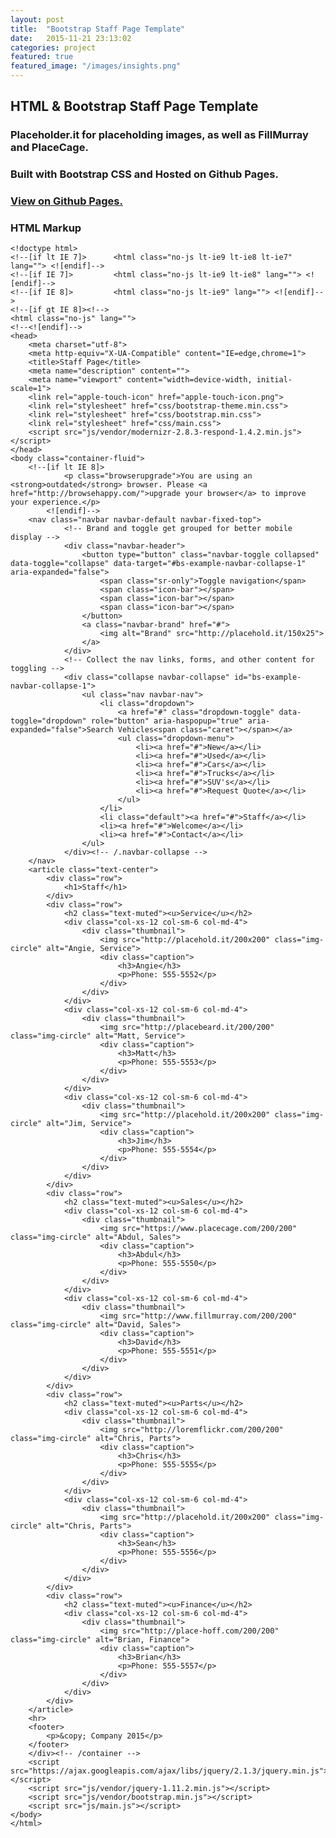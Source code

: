 ```yaml
---
layout: post
title:  "Bootstrap Staff Page Template"
date:   2015-11-21 23:13:02
categories: project
featured: true
featured_image: "/images/insights.png"
---
```


## HTML & Bootstrap Staff Page Template

### Placeholder.it for placeholding images, as well as FillMurray and PlaceCage.

### Built with Bootstrap CSS and Hosted on Github Pages.

### [View on Github Pages.](http://jaroot32.github.io/insights/)

### HTML Markup

	<!doctype html>
	<!--[if lt IE 7]>      <html class="no-js lt-ie9 lt-ie8 lt-ie7" lang=""> <![endif]-->
	<!--[if IE 7]>         <html class="no-js lt-ie9 lt-ie8" lang=""> <![endif]-->
	<!--[if IE 8]>         <html class="no-js lt-ie9" lang=""> <![endif]-->
	<!--[if gt IE 8]><!-->
	<html class="no-js" lang="">
	<!--<![endif]-->
	<head>
	    <meta charset="utf-8">
	    <meta http-equiv="X-UA-Compatible" content="IE=edge,chrome=1">
	    <title>Staff Page</title>
	    <meta name="description" content="">
	    <meta name="viewport" content="width=device-width, initial-scale=1">
	    <link rel="apple-touch-icon" href="apple-touch-icon.png">
	    <link rel="stylesheet" href="css/bootstrap-theme.min.css">
	    <link rel="stylesheet" href="css/bootstrap.min.css">
	    <link rel="stylesheet" href="css/main.css">
	    <script src="js/vendor/modernizr-2.8.3-respond-1.4.2.min.js"></script>
	</head>
	<body class="container-fluid">
	    <!--[if lt IE 8]>
	            <p class="browserupgrade">You are using an <strong>outdated</strong> browser. Please <a href="http://browsehappy.com/">upgrade your browser</a> to improve your experience.</p>
	        <![endif]-->
	    <nav class="navbar navbar-default navbar-fixed-top">
	            <!-- Brand and toggle get grouped for better mobile display -->
	            <div class="navbar-header">
	                <button type="button" class="navbar-toggle collapsed" data-toggle="collapse" data-target="#bs-example-navbar-collapse-1" aria-expanded="false">
	                    <span class="sr-only">Toggle navigation</span>
	                    <span class="icon-bar"></span>
	                    <span class="icon-bar"></span>
	                    <span class="icon-bar"></span>
	                </button>
	                <a class="navbar-brand" href="#">
	                    <img alt="Brand" src="http://placehold.it/150x25">
	                </a>
	            </div>
	            <!-- Collect the nav links, forms, and other content for toggling -->
	            <div class="collapse navbar-collapse" id="bs-example-navbar-collapse-1">
	                <ul class="nav navbar-nav">
	                    <li class="dropdown">
	                        <a href="#" class="dropdown-toggle" data-toggle="dropdown" role="button" aria-haspopup="true" aria-expanded="false">Search Vehicles<span class="caret"></span></a>
	                        <ul class="dropdown-menu">
	                            <li><a href="#">New</a></li>
	                            <li><a href="#">Used</a></li>
	                            <li><a href="#">Cars</a></li>
	                            <li><a href="#">Trucks</a></li>
	                            <li><a href="#">SUV's</a></li>
	                            <li><a href="#">Request Quote</a></li>
	                        </ul>
	                    </li>
	                    <li class="default"><a href="#">Staff</a></li>
	                    <li><a href="#">Welcome</a></li>
	                    <li><a href="#">Contact</a></li>
	                </ul>
	            </div><!-- /.navbar-collapse -->
	    </nav>
	    <article class="text-center">
	        <div class="row">
	            <h1>Staff</h1>
	        </div>
	        <div class="row">
	            <h2 class="text-muted"><u>Service</u></h2>
	            <div class="col-xs-12 col-sm-6 col-md-4">
	                <div class="thumbnail">
	                    <img src="http://placehold.it/200x200" class="img-circle" alt="Angie, Service">
	                    <div class="caption">
	                        <h3>Angie</h3>
	                        <p>Phone: 555-5552</p>
	                    </div>
	                </div>
	            </div>
	            <div class="col-xs-12 col-sm-6 col-md-4">
	                <div class="thumbnail">
	                    <img src="http://placebeard.it/200/200" class="img-circle" alt="Matt, Service">
	                    <div class="caption">
	                        <h3>Matt</h3>
	                        <p>Phone: 555-5553</p>
	                    </div>
	                </div>
	            </div>
	            <div class="col-xs-12 col-sm-6 col-md-4">
	                <div class="thumbnail">
	                    <img src="http://placehold.it/200x200" class="img-circle" alt="Jim, Service">
	                    <div class="caption">
	                        <h3>Jim</h3>
	                        <p>Phone: 555-5554</p>
	                    </div>
	                </div>
	            </div>
	        </div>
	        <div class="row">
	            <h2 class="text-muted"><u>Sales</u></h2>
	            <div class="col-xs-12 col-sm-6 col-md-4">
	                <div class="thumbnail">
	                    <img src="https://www.placecage.com/200/200" class="img-circle" alt="Abdul, Sales">
	                    <div class="caption">
	                        <h3>Abdul</h3>
	                        <p>Phone: 555-5550</p>
	                    </div>
	                </div>
	            </div>
	            <div class="col-xs-12 col-sm-6 col-md-4">
	                <div class="thumbnail">
	                    <img src="http://www.fillmurray.com/200/200" class="img-circle" alt="David, Sales">
	                    <div class="caption">
	                        <h3>David</h3>
	                        <p>Phone: 555-5551</p>
	                    </div>
	                </div>
	            </div>
	        </div>
	        <div class="row">
	            <h2 class="text-muted"><u>Parts</u></h2>
	            <div class="col-xs-12 col-sm-6 col-md-4">
	                <div class="thumbnail">
	                    <img src="http://loremflickr.com/200/200" class="img-circle" alt="Chris, Parts">
	                    <div class="caption">
	                        <h3>Chris</h3>
	                        <p>Phone: 555-5555</p>
	                    </div>
	                </div>
	            </div>
	            <div class="col-xs-12 col-sm-6 col-md-4">
	                <div class="thumbnail">
	                    <img src="http://placehold.it/200x200" class="img-circle" alt="Chris, Parts">
	                    <div class="caption">
	                        <h3>Sean</h3>
	                        <p>Phone: 555-5556</p>
	                    </div>
	                </div>
	            </div>
	        </div>
	        <div class="row">
	            <h2 class="text-muted"><u>Finance</u></h2>
	            <div class="col-xs-12 col-sm-6 col-md-4">
	                <div class="thumbnail">
	                    <img src="http://place-hoff.com/200/200" class="img-circle" alt="Brian, Finance">
	                    <div class="caption">
	                        <h3>Brian</h3>
	                        <p>Phone: 555-5557</p>
	                    </div>
	                </div>
	            </div>
	        </div>
	    </article>
	    <hr>
	    <footer>
	        <p>&copy; Company 2015</p>
	    </footer>
	    </div><!-- /container -->
	    <script src="https://ajax.googleapis.com/ajax/libs/jquery/2.1.3/jquery.min.js"></script>
	    <script src="js/vendor/jquery-1.11.2.min.js"></script>
	    <script src="js/vendor/bootstrap.min.js"></script>
	    <script src="js/main.js"></script>
	</body>
	</html>